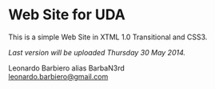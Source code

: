 <h1>Web Site for UDA</h1>


This is a simple Web Site in XTML 1.0 Transitional and CSS3.

*Last version will be uploaded Thursday 30 May 2014.*

Leonardo Barbiero alias BarbaN3rd<br />
<leonardo.barbiero@gmail.com>
